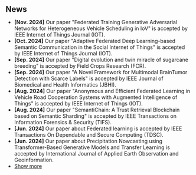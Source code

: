 <h1 id="news"></h1>

<h2 style="margin: 60px 0px 10px;">News</h2>

<ul>
<li><strong>[Nov. 2024]</strong> Our paper "Federated Training Generative Adversarial Networks for Heterogeneous Vehicle Scheduling in IoV"  is accepted by IEEE Internet of Things Journal (IOT). </li>
<li><strong>[Oct. 2024]</strong> Our paper "Adaptive Federated Deep Learning-based Semantic Communication in the Social Internet of Things"  is accepted by IEEE Internet of Things Journal (IOT). </li>
<li><strong>[Sep. 2024]</strong> Our paper "Digital evolution and twin miracle of sugarcane breeding"  is accepted by Field Crops Research (FCR). </li>
<li><strong>[Sep. 2024]</strong> Our paper "A Novel Framework for Multimodal BrainTumor Detection with Scarce Labels"  is accepted by IEEE Journal of Biomedical and Health Informatics (JBHI). </li>
<li><strong>[Aug. 2024]</strong> Our paper "Anonymous and Efficient Federated Learning in Vehicle Road Cooperation Systems with Augmented Intelligence of Things"  is accepted by IEEE Internet of Things (IOT). </li>
<li><strong>[Aug. 2024]</strong> Our paper "SemantiChain: A Trust Retrieval Blockchain based on Semantic Sharding"  is accepted by IEEE Transactions on Information Forensics & Security (TIFS). </li>
<li><strong>[Jun. 2024]</strong> Our paper about Federated learning is accepted by IEEE Transactions On Dependable and Secure Computing (TDSC). </li>
<li><strong>[Jun. 2024]</strong> Our paper about Precipitation Nowcasting using Transformer-Based Generative Models and Transfer Learning is accepted by International Journal of Applied Earth Observation and Geoinformation. </li>
  
<li> <a href="javascript:toggle_vis('newsmore')">Show more</a> </li>
<div id="newsmore" style="display:none"> 
  <li><strong>[Oct. 2023]</strong> No news yet. </li>
</div>

</ul>
